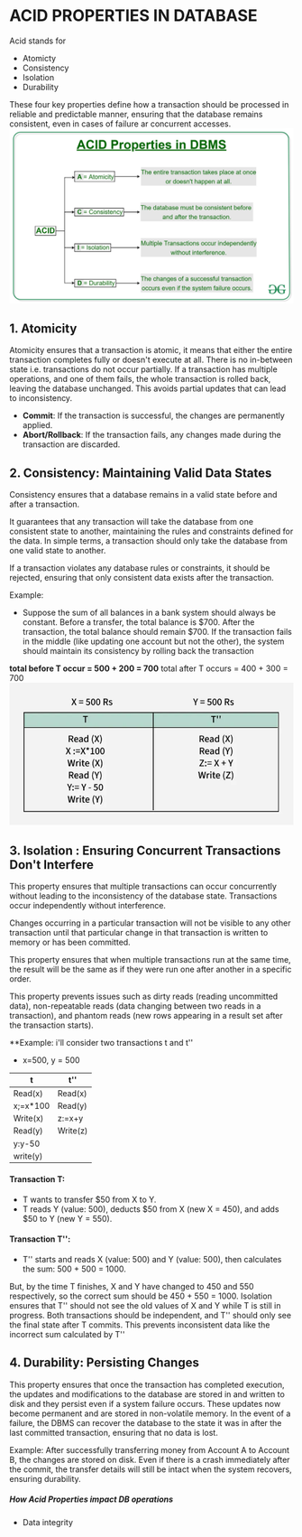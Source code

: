 # ACID PROPERTIES IN DATABASE
Acid stands for 
- Atomicty
- Consistency
- Isolation 
- Durability

These four key properties define how a transaction should be processed in reliable and predictable manner, ensuring that the database remains consistent, even in cases of failure ar concurrent accesses.
![Alt text](./assets/ACID-Properties.jpg) 

## 1. Atomicity 
Atomicity ensures that a transaction is atomic, it means that either the entire transaction completes fully or doesn't execute at all. There is no in-between state i.e. transactions do not occur partially. If a transaction has multiple operations, and one of them fails, the whole transaction is rolled back, leaving the database unchanged. This avoids partial updates that can lead to inconsistency.

- **Commit**: If the transaction is successful, the changes are permanently applied.
- **Abort/Rollback**: If the transaction fails, any changes made during the transaction are discarded.

## 2. Consistency: Maintaining Valid Data States
Consistency ensures that a database remains in a valid state before and after a transaction.

 It guarantees that any transaction will take the database from one consistent state to another, maintaining the rules and constraints defined for the data. In simple terms, a transaction should only take the database from one valid state to another. 

If a transaction violates any database rules or constraints, it should be rejected, ensuring that only consistent data exists after the transaction.

Example:
-  Suppose the sum of all balances in a bank system should always be constant. Before a transfer, the total balance is $700. After the transaction, the total balance should remain $700. If the transaction fails in the middle (like updating one account but not the other), the system should maintain its consistency by rolling back the transaction

**total before T occur = 500 + 200 = 700**
total after T occurs = 400 + 300 = 700
![Alt text](./assets/consistency.webp)


## 3. Isolation : Ensuring Concurrent Transactions Don't Interfere
This property ensures that multiple transactions can occur concurrently without leading to the inconsistency of the database state. Transactions occur independently without interference.


 Changes occurring in a particular transaction will not be visible to any other transaction until that particular change in that transaction is written to memory or has been committed.


This property ensures that when multiple transactions run at the same time, the result will be the same as if they were run one after another in a specific order. 


This property prevents issues such as dirty reads (reading uncommitted data), non-repeatable reads (data changing between two reads in a transaction), and phantom reads (new rows appearing in a result set after the transaction starts).

**Example: i'll consider two transactions t and t''

- x=500, y = 500


|     t     |    t''    |
|-----------|-----------|
|Read(x)    |Read(x)    |
|x;=x*100   |Read(y)    |
|Write(x)   |z:=x+y     |
|Read(y)    |Write(z)   |
|y:y-50     |           |
|write(y)   |           |


#### Transaction T:
- T wants to transfer $50 from X to Y.
- T reads Y (value: 500), deducts $50 from X (new X = 450), and adds $50 to Y (new Y = 550).
#### Transaction T'':
- T'' starts and reads X (value: 500) and Y (value: 500), then calculates the sum: 500 + 500 = 1000.


But, by the time T finishes, X and Y have changed to 450 and 550 respectively, so the correct sum should be 450 + 550 = 1000. Isolation ensures that T'' should not see the old values of X and Y while T is still in progress. Both transactions should be independent, and T'' should only see the final state after T commits. This prevents inconsistent data like the incorrect sum calculated by T''


## 4. Durability: Persisting Changes
This property ensures that once the transaction has completed execution, the updates and modifications to the database are stored in and written to disk and they persist even if a system failure occurs. These updates now become permanent and are stored in non-volatile memory. In the event of a failure, the DBMS can recover the database to the state it was in after the last committed transaction, ensuring that no data is lost.

Example: After successfully transferring money from Account A to Account B, the changes are stored on disk. Even if there is a crash immediately after the commit, the transfer details will still be intact when the system recovers, ensuring durability.

##### How Acid Properties impact DB operations
- Data integrity






